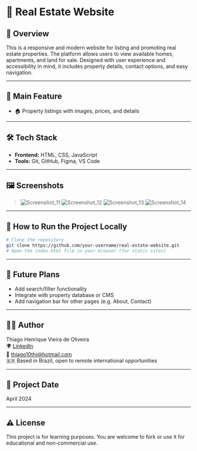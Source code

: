 # 🏡 Real Estate Website

## 📖 Overview

This is a responsive and modern website for listing and promoting real estate properties. The platform allows users to view available homes, apartments, and land for sale. Designed with user experience and accessibility in mind, it includes property details, contact options, and easy navigation.

---

## 🎯 Main Feature

- 🏠 Property listings with images, prices, and details   

---

## 🛠️ Tech Stack

- **Frontend:** HTML, CSS, JavaScript  
- **Tools:** Git, GitHub, Figma, VS Code  

---

## 🖼️ Screenshots

> ![Screenshot_11](https://github.com/user-attachments/assets/ba75f0e8-fb26-4ca3-87d2-4b283736780e) ![Screenshot_12](https://github.com/user-attachments/assets/e74f5eb2-9845-4734-9e92-89a61ef4a904) ![Screenshot_13](https://github.com/user-attachments/assets/8a8989ca-8d2f-4e1f-92b9-83bc6932073c) ![Screenshot_14](https://github.com/user-attachments/assets/497a54c3-363c-45a6-80b2-2531a7270321)


---

## 🚀 How to Run the Project Locally

```bash
# Clone the repository
git clone https://github.com/your-username/real-estate-website.git
# Open the index.html file in your browser (for static sites)
```
---

## 📌 Future Plans
- Add search/filter functionality
- Integrate with property database or CMS
- Add navigation bar for other pages (e.g. About, Contact)
---

 ## 👨‍💻 Author

Thiago Henrique Vieira de Oliveira  
🌍 [LinkedIn](https://www.linkedin.com/in/thiagohvo/)  
📧 thiago10thi@hotmail.com  
🇧🇷 Based in Brazil, open to remote international opportunities  

---

## 📅 Project Date

April 2024

---

## ⚠️ License

This project is for learning purposes. You are welcome to fork or use it for educational and non-commercial use.


